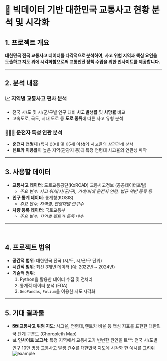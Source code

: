 # 🚗 빅데이터 기반 대한민국 교통사고 현황 분석 및 시각화

## 1. 프로젝트 개요

**대한민국 전국 교통사고 데이터를 다각적으로 분석하여, 사고 위험 지역과 핵심 요인을 도출하고 지도 위에 시각화함으로써 교통안전 정책 수립을 위한 인사이트를 제공합니다.**

---

## 2. 분석 내용

### 📈 지역별 교통사고 편차 분석
- 전국 시/도 및 시/군/구별 인구 대비 **사고 발생률** 및 **사망률** 비교
- 고속도로, 국도, 시내 도로 등 **도로 종류**에 따른 사고 유형 분석

### 🧑‍🤝‍🧑 운전자 특성 연관 분석
- **운전자 연령대** (특히 20대 및 65세 이상)와 사고율의 상관관계 분석
- **렌트카 이용률**이 높은 지역(관광지 등)과 특정 연령대 사고율의 연관성 파악

---

## 3. 사용할 데이터

- **교통사고 데이터**: 도로교통공단(KoROAD) 교통사고정보 (공공데이터포털)
  - _주요 변수: 사고 위치(시/군/구), 가해/피해 운전자 연령, 법규 위반 종류 등_
- **인구 통계 데이터**: 통계청(KOSIS)
  - _주요 변수: 지역별, 연령대별 인구수_
- **차량 등록 데이터**: 국토교통부
  - _주요 변수: 지역별 렌트카 등록 대수_

---
<br>

## 4. 프로젝트 범위

- **공간적 범위**: 대한민국 전국 (시/도, 시/군/구 단위)
- **시간적 범위**: 최신 3개년 데이터 (예: 2022년 ~ 2024년)
- **기술적 범위**:
  1. Python을 활용한 데이터 수집 및 전처리
  2. 통계적 데이터 분석 (EDA)
  3. `GeoPandas`, `Folium`을 이용한 지도 시각화

---

## 5. 기대 결과물

- **🗺️ 교통사고 위험 지도**: 사고율, 연령대, 렌트카 비율 등 핵심 지표를 표현한 대한민국 단계 구분도 (Choropleth Map)
- **📊 인사이트 보고서**: 특정 지역에서 교통사고가 빈번한 원인을 트**: 전국 시/도별 인구 10만 명당 교통사고 발생 건수를 대한민국 지도에 시각화 한 예시를 그려줘
![example](https://github.com/user-attachments/assets/0a91427e-eca9-46b5-a204-8ae51d4e5273)

